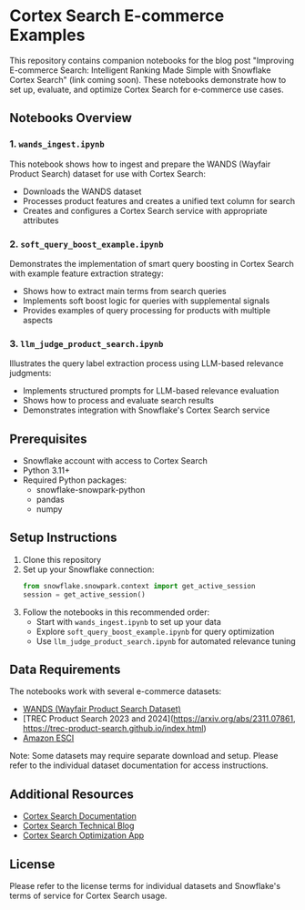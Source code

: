 # Cortex Search E-commerce Examples

This repository contains companion notebooks for the blog post "Improving E-commerce Search: Intelligent Ranking Made Simple with Snowflake Cortex Search" (link coming soon). These notebooks demonstrate how to set up, evaluate, and optimize Cortex Search for e-commerce use cases.

## Notebooks Overview

### 1. `wands_ingest.ipynb`
This notebook shows how to ingest and prepare the WANDS (Wayfair Product Search) dataset for use with Cortex Search:
- Downloads the WANDS dataset
- Processes product features and creates a unified text column for search
- Creates and configures a Cortex Search service with appropriate attributes

### 2. `soft_query_boost_example.ipynb`
Demonstrates the implementation of smart query boosting in Cortex Search with example feature extraction strategy:
- Shows how to extract main terms from search queries
- Implements soft boost logic for queries with supplemental signals
- Provides examples of query processing for products with multiple aspects

### 3. `llm_judge_product_search.ipynb`
Illustrates the query label extraction  process using LLM-based relevance judgments:
- Implements structured prompts for LLM-based relevance evaluation
- Shows how to process and evaluate search results
- Demonstrates integration with Snowflake's Cortex Search service

## Prerequisites

- Snowflake account with access to Cortex Search
- Python 3.11+
- Required Python packages:
  - snowflake-snowpark-python
  - pandas
  - numpy

## Setup Instructions

1. Clone this repository
2. Set up your Snowflake connection:
   ```python
   from snowflake.snowpark.context import get_active_session
   session = get_active_session()
   ```
3. Follow the notebooks in this recommended order:
   - Start with `wands_ingest.ipynb` to set up your data
   - Explore `soft_query_boost_example.ipynb` for query optimization
   - Use `llm_judge_product_search.ipynb` for automated relevance tuning

## Data Requirements

The notebooks work with several e-commerce datasets:
- [WANDS (Wayfair Product Search Dataset)](https://github.com/wayfair/WANDS)
- [TREC Product Search 2023 and 2024](https://arxiv.org/abs/2311.07861, https://trec-product-search.github.io/index.html)
- [Amazon ESCI](https://github.com/amazon-research/esci-data)

Note: Some datasets may require separate download and setup. Please refer to the individual dataset documentation for access instructions.

## Additional Resources

- [Cortex Search Documentation](https://docs.snowflake.com/en/user-guide/snowflake-cortex/cortex-search/overview-tutorials)
- [Cortex Search Technical Blog](https://www.snowflake.com/engineering-blog/cortex-search-and-retrieval-enterprise-ai/)
- [Cortex Search Optimization App](../../examples/streamlit-evaluation/)

## License

Please refer to the license terms for individual datasets and Snowflake's terms of service for Cortex Search usage.
